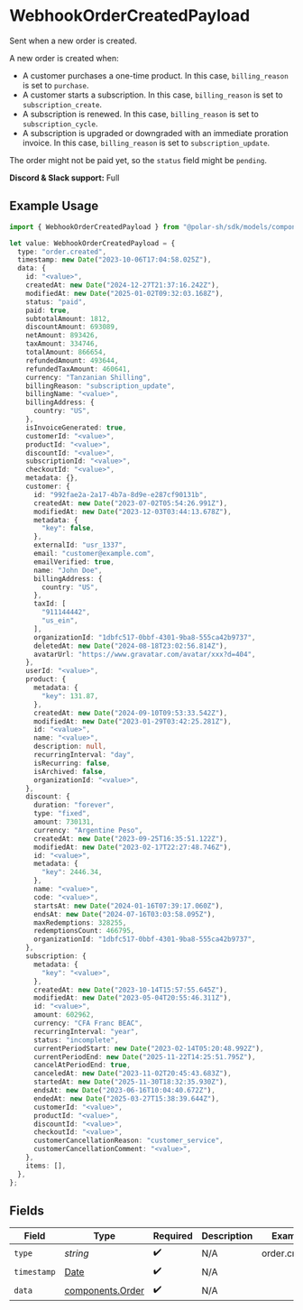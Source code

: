 # WebhookOrderCreatedPayload

Sent when a new order is created.

A new order is created when:

* A customer purchases a one-time product. In this case, `billing_reason` is set to `purchase`.
* A customer starts a subscription. In this case, `billing_reason` is set to `subscription_create`.
* A subscription is renewed. In this case, `billing_reason` is set to `subscription_cycle`.
* A subscription is upgraded or downgraded with an immediate proration invoice. In this case, `billing_reason` is set to `subscription_update`.

<Warning>The order might not be paid yet, so the `status` field might be `pending`.</Warning>

**Discord & Slack support:** Full

## Example Usage

```typescript
import { WebhookOrderCreatedPayload } from "@polar-sh/sdk/models/components/webhookordercreatedpayload.js";

let value: WebhookOrderCreatedPayload = {
  type: "order.created",
  timestamp: new Date("2023-10-06T17:04:58.025Z"),
  data: {
    id: "<value>",
    createdAt: new Date("2024-12-27T21:37:16.242Z"),
    modifiedAt: new Date("2025-01-02T09:32:03.168Z"),
    status: "paid",
    paid: true,
    subtotalAmount: 1812,
    discountAmount: 693089,
    netAmount: 893426,
    taxAmount: 334746,
    totalAmount: 866654,
    refundedAmount: 493644,
    refundedTaxAmount: 460641,
    currency: "Tanzanian Shilling",
    billingReason: "subscription_update",
    billingName: "<value>",
    billingAddress: {
      country: "US",
    },
    isInvoiceGenerated: true,
    customerId: "<value>",
    productId: "<value>",
    discountId: "<value>",
    subscriptionId: "<value>",
    checkoutId: "<value>",
    metadata: {},
    customer: {
      id: "992fae2a-2a17-4b7a-8d9e-e287cf90131b",
      createdAt: new Date("2023-07-02T05:54:26.991Z"),
      modifiedAt: new Date("2023-12-03T03:44:13.678Z"),
      metadata: {
        "key": false,
      },
      externalId: "usr_1337",
      email: "customer@example.com",
      emailVerified: true,
      name: "John Doe",
      billingAddress: {
        country: "US",
      },
      taxId: [
        "911144442",
        "us_ein",
      ],
      organizationId: "1dbfc517-0bbf-4301-9ba8-555ca42b9737",
      deletedAt: new Date("2024-08-18T23:02:56.814Z"),
      avatarUrl: "https://www.gravatar.com/avatar/xxx?d=404",
    },
    userId: "<value>",
    product: {
      metadata: {
        "key": 131.87,
      },
      createdAt: new Date("2024-09-10T09:53:33.542Z"),
      modifiedAt: new Date("2023-01-29T03:42:25.281Z"),
      id: "<value>",
      name: "<value>",
      description: null,
      recurringInterval: "day",
      isRecurring: false,
      isArchived: false,
      organizationId: "<value>",
    },
    discount: {
      duration: "forever",
      type: "fixed",
      amount: 730131,
      currency: "Argentine Peso",
      createdAt: new Date("2023-09-25T16:35:51.122Z"),
      modifiedAt: new Date("2023-02-17T22:27:48.746Z"),
      id: "<value>",
      metadata: {
        "key": 2446.34,
      },
      name: "<value>",
      code: "<value>",
      startsAt: new Date("2024-01-16T07:39:17.060Z"),
      endsAt: new Date("2024-07-16T03:03:58.095Z"),
      maxRedemptions: 328255,
      redemptionsCount: 466795,
      organizationId: "1dbfc517-0bbf-4301-9ba8-555ca42b9737",
    },
    subscription: {
      metadata: {
        "key": "<value>",
      },
      createdAt: new Date("2023-10-14T15:57:55.645Z"),
      modifiedAt: new Date("2023-05-04T20:55:46.311Z"),
      id: "<value>",
      amount: 602962,
      currency: "CFA Franc BEAC",
      recurringInterval: "year",
      status: "incomplete",
      currentPeriodStart: new Date("2023-02-14T05:20:48.992Z"),
      currentPeriodEnd: new Date("2025-11-22T14:25:51.795Z"),
      cancelAtPeriodEnd: true,
      canceledAt: new Date("2023-11-02T20:45:43.683Z"),
      startedAt: new Date("2025-11-30T18:32:35.930Z"),
      endsAt: new Date("2023-06-16T10:04:40.672Z"),
      endedAt: new Date("2025-03-27T15:38:39.644Z"),
      customerId: "<value>",
      productId: "<value>",
      discountId: "<value>",
      checkoutId: "<value>",
      customerCancellationReason: "customer_service",
      customerCancellationComment: "<value>",
    },
    items: [],
  },
};
```

## Fields

| Field                                                                                         | Type                                                                                          | Required                                                                                      | Description                                                                                   | Example                                                                                       |
| --------------------------------------------------------------------------------------------- | --------------------------------------------------------------------------------------------- | --------------------------------------------------------------------------------------------- | --------------------------------------------------------------------------------------------- | --------------------------------------------------------------------------------------------- |
| `type`                                                                                        | *string*                                                                                      | :heavy_check_mark:                                                                            | N/A                                                                                           | order.created                                                                                 |
| `timestamp`                                                                                   | [Date](https://developer.mozilla.org/en-US/docs/Web/JavaScript/Reference/Global_Objects/Date) | :heavy_check_mark:                                                                            | N/A                                                                                           |                                                                                               |
| `data`                                                                                        | [components.Order](../../models/components/order.md)                                          | :heavy_check_mark:                                                                            | N/A                                                                                           |                                                                                               |